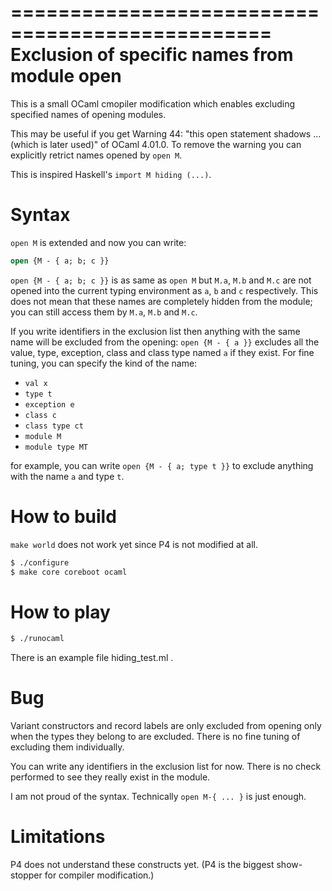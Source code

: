 ================================================
Exclusion of specific names from module open
================================================

This is a small OCaml cmopiler modification which enables excluding
specified names of opening modules. 

This may be useful if you get Warning 44: "this open statement shadows ... (which is later used)" of OCaml 4.01.0. To remove the warning you can explicitly retrict names opened by `open M`.

This is inspired Haskell's `import M hiding (...)`.

Syntax
================================

`open M` is extended and now you can write:

```ocaml
open {M - { a; b; c }}
```

`open {M - { a; b; c }}` is as same as `open M` but `M.a`, `M.b` and `M.c` are not 
opened into the current typing environment as `a`, `b` and `c` respectively.
This does not mean that these names are completely hidden from the module;
you can still access them by `M.a`, `M.b` and `M.c`.

If you write identifiers in the exclusion list then anything with the same name 
will be excluded from the opening: `open {M - { a }}` excludes all the value,
type, exception, class and class type named `a` if they exist.
For fine tuning, you can specify the kind of the name:

* `val x`
* `type t`
* `exception e`
* `class c`
* `class type ct`
* `module M`
* `module type MT`

for example, you can write `open {M - { a; type t }}` to exclude anything with
the name `a` and type `t`.

How to build
======================================

`make world` does not work yet since P4 is not modified at all.

```bash
$ ./configure
$ make core coreboot ocaml
```

How to play
======================================

```bash
$ ./runocaml
```

There is an example file hiding_test.ml .

Bug
======================================

Variant constructors and record labels are only excluded from opening 
only when the types they belong to are excluded.
There is no fine tuning of excluding them individually.

You can write any identifiers in the exclusion list for now. 
There is no check performed to see they really exist in the module.

I am not proud of the syntax. Technically `open M-{ ... }` is just enough.

Limitations
======================================

P4 does not understand these constructs yet.
(P4 is the biggest show-stopper for compiler modification.)
